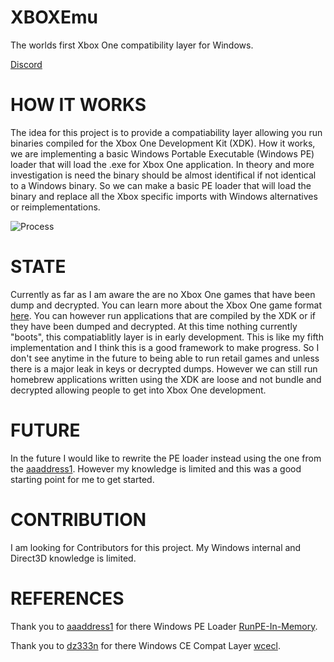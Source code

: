 # XBOXEmu
The worlds first Xbox One compatibility layer for Windows.

<a href="https://discord.gg/mHN2BgH7MR">Discord</a>

# HOW IT WORKS
The idea for this project is to provide a compatiability layer allowing you run binaries compiled for the Xbox One Development Kit (XDK).
How it works, we are implementing a basic Windows Portable Executable (Windows PE) loader that will load the .exe for Xbox One application.
In theory and more investigation is need the binary should be almost identifical if not identical to a Windows binary.
So we can make a basic PE loader that will load the binary and replace all the Xbox specific imports with Windows alternatives or reimplementations.

![Process](https://user-images.githubusercontent.com/1505374/213362265-a37457b2-96c2-4ddf-bf11-3b7b9a715a77.png)

# STATE
Currently as far as I am aware the are no Xbox One games that have been dump and decrypted. 
You can learn more about the Xbox One game format [here](https://xosft.dev/wiki/xbox-virtual-drive/).
You can however run applications that are compiled by the XDK or if they have been dumped and decrypted.
At this time nothing currently "boots", this compatiablitly layer is in early development.
This is like my fifth implementation and I think this is a good framework to make progress.
So I don't see anytime in the future to being able to run retail games and unless there is a major leak in keys or decrypted dumps.
However we can still run homebrew applications written using the XDK are loose and not bundle and decrypted allowing people to get into Xbox One development.

# FUTURE
In the future I would like to rewrite the PE loader instead using the one from the [aaaddress1](https://github.com/aaaddress1).
However my knowledge is limited and this was a good starting point for me to get started.

# CONTRIBUTION
I am looking for Contributors for this project. My Windows internal and Direct3D knowledge is limited.

# REFERENCES

Thank you to [aaaddress1](https://github.com/aaaddress1) for there Windows PE Loader [RunPE-In-Memory](https://github.com/aaaddress1/RunPE-In-Memory).

Thank you to [dz333n](https://github.com/dz333n/) for there Windows CE Compat Layer [wcecl](https://github.com/dz333n/wcecl/).
